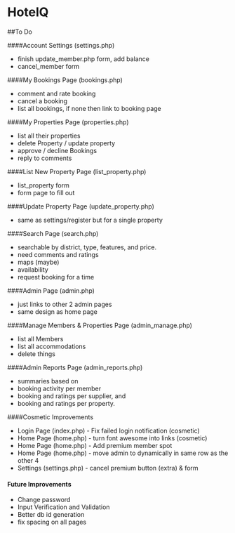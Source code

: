 # HotelQ

##To Do

####Account Settings (settings.php)
* finish update_member.php form, add balance
* cancel_member form

####My Bookings Page (bookings.php)
* comment and rate booking
* cancel a booking
* list all bookings, if none then link to booking page

####My Properties Page (properties.php)
* list all their properties
* delete Property / update property
* approve / decline Bookings
* reply to comments

####List New Property Page (list_property.php)
* list_property form
* form page to fill out

####Update Property Page (update_property.php)
* same as settings/register but for a single property

####Search Page (search.php)
* searchable by district, type, features, and price.
* need comments and ratings
* maps (maybe)
* availability
* request booking for a time

####Admin Page (admin.php)
* just links to other 2 admin pages
* same design as home page

####Manage Members & Properties Page (admin_manage.php)
* list all Members
* list all accommodations
* delete things

####Admin Reports Page (admin_reports.php)
* summaries based on
* booking activity per member
* booking and ratings per supplier, and
* booking and ratings per property.

####Cosmetic Improvements
* Login Page (index.php) - Fix failed login notification (cosmetic)
* Home Page (home.php) - turn font awesome into links (cosmetic)
* Home Page (home.php) - Add premium member spot
* Home Page (home.php) - move admin to dynamically in same row as the other 4
* Settings (settings.php) - cancel premium button (extra) & form

#### Future Improvements
* Change password
* Input Verification and Validation
* Better db id generation
* fix spacing on all pages

